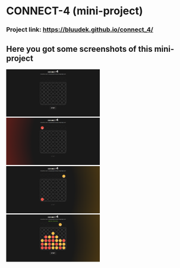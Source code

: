 # CONNECT-4 (mini-project)

### Project link: https://bluudek.github.io/connect_4/

## Here you got some screenshots of this mini-project
<img src="/screenshots/1.png" alt="game before start" style="width: 50%; align: left;">
<img src="/screenshots/2.png" alt="red token" style="width: 50%; align: right;">
<img src="/screenshots/3.png" alt="yellow token" style="width: 50%; align: left;">
<img src="/screenshots/4.png" alt="win" style="width: 50%; align: right;">
